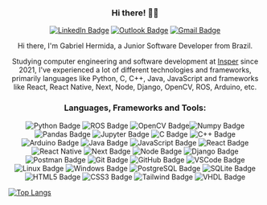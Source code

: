 <div align="center">

### Hi there! 👋🏻

[![LinkedIn Badge](https://img.shields.io/badge/LinkedIn-0077B5?style=for-the-badge&logo=linkedin&logoColor=white)](https://www.linkedin.com/in/gabriel-hermida-1a42a2232/) [![Outlook Badge](https://img.shields.io/badge/Outlook-0078D4?style=for-the-badge&logo=microsoft-outlook&logoColor=white)](mailto:gabrielmmh@al.insper.edu.br) [![Gmail Badge](https://img.shields.io/badge/Gmail-D14836?style=for-the-badge&logo=gmail&logoColor=white)](mailto:gabrielhermida948@gmail.com) 

<!-- [![WhatsApp Badge](https://img.shields.io/badge/WhatsApp-25D366?style=for-the-badge&logo=whatsapp&logoColor=white)](messageto:+556599873246) -->

Hi there, I'm Gabriel Hermida, a Junior Software Developer from Brazil.

Studying computer engineering and software development at [Insper](https://www.insper.edu.br/en/) since 2021, I've experienced a lot of different technologies and frameworks, primarily languages like Python, C, C++, Java, JavaScript and frameworks like React, React Native, Next, Node, Django, OpenCV, ROS, Arduino, etc.

<h3 align="center">Languages, Frameworks and Tools:</h3>

![Python Badge](https://img.shields.io/badge/Python-14354C?style=for-the-badge&logo=python&logoColor=white) ![ROS Badge](https://img.shields.io/badge/ROS-22314E?style=for-the-badge&logo=ros&logoColor=white) ![OpenCV Badge](https://img.shields.io/badge/OpenCV-27338e?style=for-the-badge&logo=OpenCV&logoColor=white)![Numpy Badge](https://img.shields.io/badge/Numpy-777BB4?style=for-the-badge&logo=numpy&logoColor=white) ![Pandas Badge](https://img.shields.io/badge/Pandas-2C2D72?style=for-the-badge&logo=pandas&logoColor=white) ![Jupyter Badge](https://img.shields.io/badge/Jupyter-F37626?style=for-the-badge&logo=jupyter&logoColor=white) ![C Badge](https://img.shields.io/badge/C-00599C?style=for-the-badge&logo=c&logoColor=white) ![C++ Badge](https://img.shields.io/badge/C%2B%2B-00599C?style=for-the-badge&logo=c%2B%2B&logoColor=white) ![Arduino Badge](https://img.shields.io/badge/Arduino-00979D?style=for-the-badge&logo=arduino&logoColor=white) ![Java Badge](https://img.shields.io/badge/Java-ED8B00?style=for-the-badge&logo=openjdk&logoColor=white) ![JavaScript Badge](https://img.shields.io/badge/JavaScript-323330?style=for-the-badge&logo=javascript&logoColor=F7DF1E) ![React Badge](https://img.shields.io/badge/React-20232A?style=for-the-badge&logo=react&logoColor=61DAFB) ![React Native](https://img.shields.io/badge/React_Native-20232A?style=for-the-badge&logo=react&logoColor=61DAFB) ![Next Badge](https://img.shields.io/badge/Next-000000?style=for-the-badge&logo=next.js&logoColor=white) ![Node Badge](https://img.shields.io/badge/Node.js-43853D?style=for-the-badge&logo=node.js&logoColor=white) ![Django Badge](https://img.shields.io/badge/Django-092E20?style=for-the-badge&logo=django&logoColor=white) ![Postman Badge](https://img.shields.io/badge/Postman-FF6C37?style=for-the-badge&logo=postman&logoColor=white) ![Git Badge](https://img.shields.io/badge/Git-F05032?style=for-the-badge&logo=git&logoColor=white) ![GitHub Badge](https://img.shields.io/badge/GitHub-100000?style=for-the-badge&logo=github&logoColor=white) ![VSCode Badge](https://img.shields.io/badge/VS_Code-007ACC?style=for-the-badge&logo=visual-studio-code&logoColor=white) ![Linux Badge](https://img.shields.io/badge/Linux-FCC624?style=for-the-badge&logo=linux&logoColor=black) ![Windows Badge](https://img.shields.io/badge/Windows-0078D6?style=for-the-badge&logo=windows&logoColor=white) ![PostgreSQL Badge](https://img.shields.io/badge/PostgreSQL-316192?style=for-the-badge&logo=postgresql&logoColor=white) ![SQLite Badge](https://img.shields.io/badge/SQLite-07405E?style=for-the-badge&logo=sqlite&logoColor=white) ![HTML5 Badge](https://img.shields.io/badge/HTML5-E34F26?style=for-the-badge&logo=html5&logoColor=white) ![CSS3 Badge](https://img.shields.io/badge/CSS3-1572B6?style=for-the-badge&logo=css3&logoColor=white) ![Tailwind Badge](https://img.shields.io/badge/Tailwind_CSS-38B2AC?style=for-the-badge&logo=tailwind-css&logoColor=white) ![VHDL Badge](https://img.shields.io/badge/VHDL-543978?style=for-the-badge&logo=xilinx&logoColor=white)

</div>

[![Top Langs](https://github-readme-stats.vercel.app/api/top-langs/?username=gabrielmmh&theme=dark)](https://github-readme-stats.vercel.app/api/top-langs)
